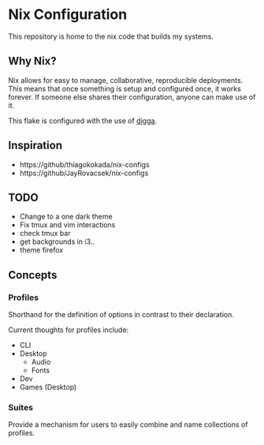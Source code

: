 # Nix Configuration
This repository is home to the nix code that builds my systems.

## Why Nix?
Nix allows for easy to manage, collaborative, reproducible deployments. This means that once something is setup and configured once, it works forever. If someone else shares their configuration, anyone can make use of it.

This flake is configured with the use of [digga][digga].

## Inspiration

- https://github/thiagokokada/nix-configs
- https://github/JayRovacsek/nix-configs

## TODO

- Change to a one dark theme
- Fix tmux and vim interactions
- check tmux bar
- get backgrounds in i3..
- theme firefox

## Concepts

### Profiles
Shorthand for the definition of options in contrast to their declaration.

Current thoughts for profiles include:
  - CLI
  - Desktop
    - Audio
    - Fonts
  - Dev
  - Games (Desktop)

### Suites
Provide a mechanism for users to easily combine and name collections of profiles.

[digga]: https://github.com/divnix/digga

